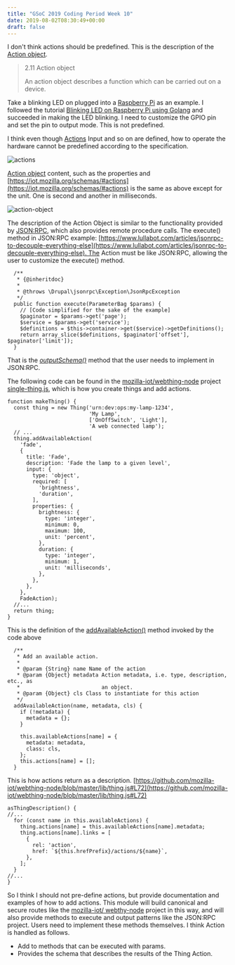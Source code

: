 ```yaml
---
title: "GSoC 2019 Coding Period Week 10"
date: 2019-08-02T08:30:49+00:00
draft: false 
---
```


[//]: # ( UUID: 5b3bb85d-df9b-412a-b796-f749fa57717d )
[//]: # ( Title: GSoC 2019 Coding Period Week 10 )
[//]: # ( Created: 2019-08-02T08:30:49+00:00 )

I don't think actions should be predefined. This is the description of the [Action object](https://iot.mozilla.org/wot/#action-object).

> 2.11 Action object
>
> An action object describes a function which can be carried out on a device.

Take a blinking LED on plugged into a [Raspberry Pi](https://www.raspberrypi.org/products/raspberry-pi-4-model-b/) as an example. I followed the tutorial [Blinking LED on Raspberry Pi using Golang](https://www.admfactory.com/blinking-led-on-raspberry-pi-using-golang/) and succeeded in making the LED blinking. I need to customize the GPIO pin and set the pin to output mode. This is not predefined.

I think even though [Actions](https://iot.mozilla.org/schemas/#actions) Input and so on are defined, how to operate the hardware cannot be predefined according to the specification.

![actions](/images/actions_0.png)

[Action object](https://iot.mozilla.org/wot/#action-object) content, such as the properties and [https://iot.mozilla.org/schemas/#actions](https://iot.mozilla.org/schemas/#actions) is the same as above except for the unit. One is second and another in milliseconds.

![action-object](/images/action-object.png)

The description of the Action Object is similar to the functionality provided by [JSON:RPC](http://drupal.org/project/jsonrpc), which also provides remote procedure calls. The execute() method in JSON:RPC example: [https://www.lullabot.com/articles/jsonrpc-to-decouple-everything-else](https://www.lullabot.com/articles/jsonrpc-to-decouple-everything-else). The Action must be like JSON:RPC, allowing the user to customize the execute() method.

```
  /**
   * {@inheritdoc}
   *
   * @throws \Drupal\jsonrpc\Exception\JsonRpcException
   */
  public function execute(ParameterBag $params) {
    // [Code simplified for the sake of the example]
    $paginator = $params->get('page');
    $service = $params->get('service');
    $definitions = $this->container->get($service)->getDefinitions();
    return array_slice($definitions, $paginator['offset'], $paginator['limit']);
  }
```

That is the [_outputSchema()_](https://git.drupalcode.org/project/jsonrpc/blob/8.x-1.x/src/Plugin/JsonRpcMethodBase.php#L67) method that the user needs to implement in JSON:RPC.

The following code can be found in the [mozilla-iot/webthing-node](https://github.com/mozilla-iot/webthing-node) project [single-thing.js](https://github.com/mozilla-iot/webthing-node/blob/master/example/single-thing.js#L37), which is how you create things and add actions.

```
function makeThing() {
  const thing = new Thing('urn:dev:ops:my-lamp-1234',
                          'My Lamp',
                          ['OnOffSwitch', 'Light'],
                          'A web connected lamp');
  // ...
  thing.addAvailableAction(
    'fade',
    {
      title: 'Fade',
      description: 'Fade the lamp to a given level',
      input: {
        type: 'object',
        required: [
          'brightness',
          'duration',
        ],
        properties: {
          brightness: {
            type: 'integer',
            minimum: 0,
            maximum: 100,
            unit: 'percent',
          },
          duration: {
            type: 'integer',
            minimum: 1,
            unit: 'milliseconds',
          },
        },
      },
    },
    FadeAction);
  //...
  return thing;
}
```

This is the definition of the [addAvailableAction()](https://github.com/mozilla-iot/webthing-node/blob/0c6497de79c3ea6de82fc0792152a8e05e7259d9/lib/thing.js#L462) method invoked by the code above

```
  /**
   * Add an available action.
   *
   * @param {String} name Name of the action
   * @param {Object} metadata Action metadata, i.e. type, description, etc., as
   *                          an object.
   * @param {Object} cls Class to instantiate for this action
   */
  addAvailableAction(name, metadata, cls) {
    if (!metadata) {
      metadata = {};
    }

    this.availableActions[name] = {
      metadata: metadata,
      class: cls,
    };
    this.actions[name] = [];
  }
```

This is how actions return as a description. [https://github.com/mozilla-iot/webthing-node/blob/master/lib/thing.js#L72](https://github.com/mozilla-iot/webthing-node/blob/master/lib/thing.js#L72)

```
asThingDescription() {
//...
  for (const name in this.availableActions) {
    thing.actions[name] = this.availableActions[name].metadata;
    thing.actions[name].links = [
      {
        rel: 'action',
        href: `${this.hrefPrefix}/actions/${name}`,
      },
    ];
  }
//...
}
```

So I think I should not pre-define actions, but provide documentation and examples of how to add actions. This module will build canonical and secure routes like the [mozilla-iot/ webthy-node](https://github.com/mozilla-iot/webthing-node) project in this way, and will also provide methods to execute and output patterns like the JSON:RPC project. Users need to implement these methods themselves. I think Action is handled as follows.

- Add to methods that can be executed with params.
- Provides the schema that describes the results of the Thing Action.